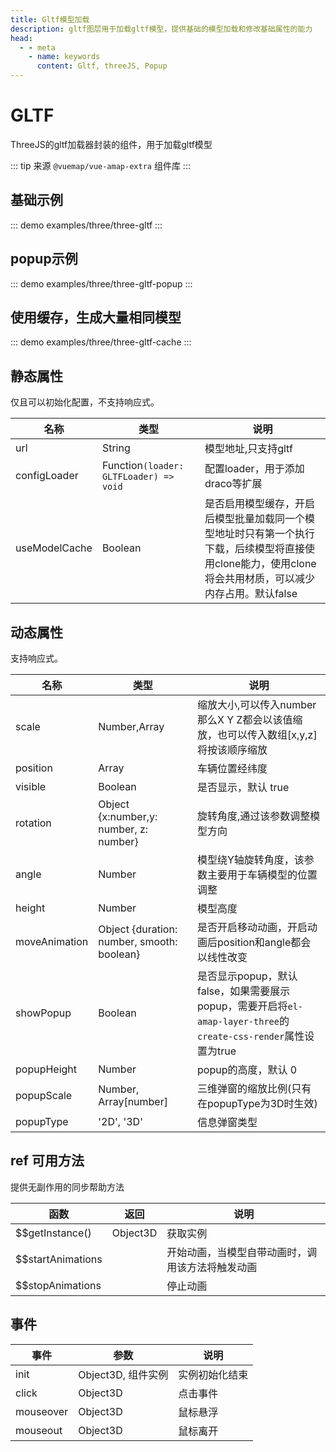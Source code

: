 ```yaml
---
title: Gltf模型加载
description: gltf图层用于加载gltf模型，提供基础的模型加载和修改基础属性的能力
head:
  - - meta
    - name: keywords
      content: Gltf, threeJS, Popup
---
```


# GLTF
ThreeJS的gltf加载器封装的组件，用于加载gltf模型

::: tip
来源 ```@vuemap/vue-amap-extra``` 组件库
:::

## 基础示例

::: demo
examples/three/three-gltf
:::

## popup示例

::: demo
examples/three/three-gltf-popup
:::

## 使用缓存，生成大量相同模型

::: demo
examples/three/three-gltf-cache
:::


## 静态属性
仅且可以初始化配置，不支持响应式。

| 名称            | 类型                                     | 说明                                                                                  |
|---------------|----------------------------------------|-------------------------------------------------------------------------------------|
| url           | String                                 | 模型地址,只支持gltf                                                                        |
| configLoader  | Function`(loader: GLTFLoader) => void` | 配置loader，用于添加draco等扩展                                                               |
| useModelCache | Boolean                                | 是否启用模型缓存，开启后模型批量加载同一个模型地址时只有第一个执行下载，后续模型将直接使用clone能力，使用clone将会共用材质，可以减少内存占用。默认false |

## 动态属性
支持响应式。

名称 | 类型                                         | 说明
---|--------------------------------------------|---|
scale | Number,Array                               | 缩放大小,可以传入number那么X Y Z都会以该值缩放，也可以传入数组[x,y,z]将按该顺序缩放
position | Array                                      | 车辆位置经纬度
visible | Boolean                                    | 是否显示，默认 true
rotation | Object {x:number,y: number, z: number}     | 旋转角度,通过该参数调整模型方向
angle | Number                                     | 模型绕Y轴旋转角度，该参数主要用于车辆模型的位置调整
height | Number                                     | 模型高度
moveAnimation | Object {duration: number, smooth: boolean} | 是否开启移动动画，开启动画后position和angle都会以线性改变
showPopup | Boolean                                    | 是否显示popup，默认false，如果需要展示popup，需要开启将`el-amap-layer-three`的`create-css-render`属性设置为true
popupHeight | Number                                     | popup的高度，默认 0
popupScale | Number, Array\[number\]                    | 三维弹窗的缩放比例(只有在popupType为3D时生效)
popupType | '2D', '3D' | 信息弹窗类型


## ref 可用方法
提供无副作用的同步帮助方法

函数 | 返回 | 说明
---|---|---|
$$getInstance() | Object3D | 获取实例
$$startAnimations |   | 开始动画，当模型自带动画时，调用该方法将触发动画
$$stopAnimations |   | 停止动画

## 事件

事件 | 参数 | 说明
---|---|---|
init | Object3D, 组件实例 | 实例初始化结束
click | Object3D | 点击事件
mouseover | Object3D | 鼠标悬浮
mouseout | Object3D | 鼠标离开

